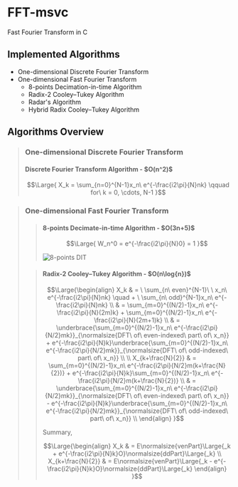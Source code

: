 # FFT-msvc
Fast Fourier Transform in C

## Implemented Algorithms
* One-dimensional Discrete Fourier Transform
* One-dimensional Fast Fourier Transform
  * 8-points Decimation-in-time Algorithm
  * Radix-2 Cooley–Tukey Algorithm
  * Radar's Algorithm
  * Hybrid Radix Cooley–Tukey Algorithm

## Algorithms Overview
> ### One-dimensional Discrete Fourier Transform
> #### Discrete Fourier Transform Algorithm - \$O(n^2)\$
> $$\Large{ X_k = \sum_{n=0}^{N-1}x_n\ e^{-\frac{i2\pi}{N}nk} \qquad for\ k = 0, \cdots, N-1 }$$

> ### One-dimensional Fast Fourier Transform
>> #### 8-points Decimate-in-time Algorithm - \$O(3n+5)\$
>> $$\Large{ W_n^0 = e^{-\frac{i2\pi}{N}0} = 1 }$$
>> 
>> ![8-points DIT](https://th.bing.com/th/id/R.dcef1a65d97e82adf10929a2e4eabfaf?rik=yrxhCGyT%2bGcuRA&riu=http%3a%2f%2fimg.blog.csdn.net%2f20170901201507165%3fwatermark%2f2%2ftext%2faHR0cDovL2Jsb2cuY3Nkbi5uZXQvZXpfeXd3%2ffont%2f5a6L5L2T%2ffontsize%2f400%2ffill%2fI0JBQkFCMA%3d%3d%2fdissolve%2f70%2fgravity%2fSouthEast&ehk=80flaSpbvyMnzt72FK6Ch6h6VNdG2MtpjumtaZQ36qE%3d&risl=&pid=ImgRaw&r=0)
>
>> #### Radix-2 Cooley–Tukey Algorithm - \$O(n\log{n})\$
>> $$\Large{\begin{align}
 X_k & = \ \sum_{n\ even}^{N-1}\ \ x_n\ e^{-\frac{i2\pi}{N}nk} \quad + \ \sum_{n\ odd}^{N-1}x_n\ e^{-\frac{i2\pi}{N}nk} \\
     & = \sum_{m=0}^{(N/2)-1}x_n\ e^{-\frac{i2\pi}{N}(2m)k} + \sum_{m=0}^{(N/2)-1}x_n\ e^{-\frac{i2\pi}{N}(2m+1)k} \\
     & = \underbrace{\sum_{m=0}^{(N/2)-1}x_n\ e^{-\frac{i2\pi}{N/2}mk}}_{\normalsize{DFT\ of\ even-indexed\ part\ of\ x_n}} + e^{-\frac{i2\pi}{N}k}\underbrace{\sum_{m=0}^{(N/2)-1}x_n\ e^{-\frac{i2\pi}{N/2}mk}}_{\normalsize{DFT\ of\ odd-indexed\ part\ of\ x_n}} \\
     \\
 X_{k+\frac{N}{2}} & = \sum_{m=0}^{(N/2)-1}x_n\ e^{-\frac{i2\pi}{N/2}m(k+\frac{N}{2})} + e^{-\frac{i2\pi}{N}k}\sum_{m=0}^{(N/2)-1}x_n\ e^{-\frac{i2\pi}{N/2}m(k+\frac{N}{2})} \\
     & = \underbrace{\sum_{m=0}^{(N/2)-1}x_n\ e^{-\frac{i2\pi}{N/2}mk}}_{\normalsize{DFT\ of\ even-indexed\ part\ of\ x_n}} - e^{-\frac{i2\pi}{N}k}\underbrace{\sum_{m=0}^{(N/2)-1}x_n\ e^{-\frac{i2\pi}{N/2}mk}}_{\normalsize{DFT\ of\ odd-indexed\ part\ of\ x_n}} \\
\end{align} }$$
>> 
>> Summary, 
>> 
>> $$\Large{\begin{align}
 X_k & = E\normalsize{venPart}\Large{_k + e^{-\frac{i2\pi}{N}k}O}\normalsize{ddPart}\Large{_k} \\
 X_{k+\frac{N}{2}} & = E\normalsize{venPart}\Large{_k - e^{-\frac{i2\pi}{N}k}O}\normalsize{ddPart}\Large{_k}
\end{align} }$$
>> 
